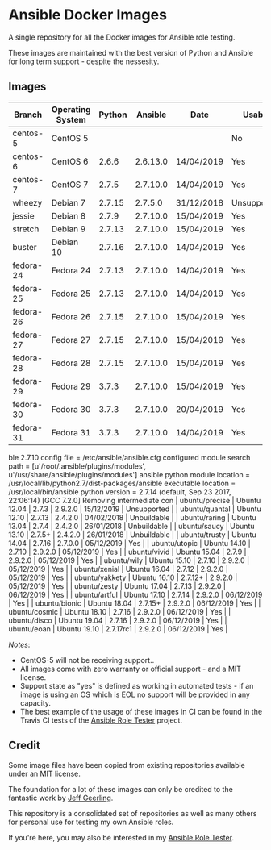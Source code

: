 # Ansible Docker Images

A single repository for all the Docker images for Ansible role testing.

These images are maintained with the best version of Python and Ansible for long term support - despite the nessesity.

## Images

| Branch    | Operating System | Python    | Ansible  | Date       | Usable      |
| --------- |------------------| --------- | -------- |----------- | ----------- |
| centos-5  | CentOS 5         |           |          |            | No          |
| centos-6  | CentOS 6         | 2.6.6     | 2.6.13.0 | 14/04/2019 | Yes         |
| centos-7  | CentOS 7         | 2.7.5     | 2.7.10.0 | 14/04/2019 | Yes         |
| wheezy    | Debian 7         | 2.7.15    | 2.7.5.0  | 31/12/2018 | Unsupported |
| jessie    | Debian 8         | 2.7.9     | 2.7.10.0 | 15/04/2019 | Yes         |
| stretch   | Debian 9         | 2.7.13    | 2.7.10.0 | 15/04/2019 | Yes         |
| buster    | Debian 10        | 2.7.16    | 2.7.10.0 | 14/04/2019 | Yes         |
| fedora-24 | Fedora 24        | 2.7.13    | 2.7.10.0 | 14/04/2019 | Yes         |
| fedora-25 | Fedora 25        | 2.7.13    | 2.7.10.0 | 14/04/2019 | Yes         |
| fedora-26 | Fedora 26        | 2.7.15    | 2.7.10.0 | 15/04/2019 | Yes         |
| fedora-27 | Fedora 27        | 2.7.15    | 2.7.10.0 | 15/04/2019 | Yes         |
| fedora-28 | Fedora 28        | 2.7.15    | 2.7.10.0 | 15/04/2019 | Yes         |
| fedora-29 | Fedora 29        | 3.7.3     | 2.7.10.0 | 15/04/2019 | Yes         |
| fedora-30 | Fedora 30        | 3.7.3     | 2.7.10.0 | 20/04/2019 | Yes         |
| fedora-31 | Fedora 31        | 3.7.3     | 2.7.10.0 | 14/04/2019 | Yes         |
ble 2.7.10
  config file = /etc/ansible/ansible.cfg
  configured module search path = [u'/root/.ansible/plugins/modules', u'/usr/share/ansible/plugins/modules']
  ansible python module location = /usr/local/lib/python2.7/dist-packages/ansible
  executable location = /usr/local/bin/ansible
  python version = 2.7.14 (default, Sep 23 2017, 22:06:14) [GCC 7.2.0]
Removing intermediate con
| ubuntu/precise | Ubuntu 12.04 | 2.7.3     | 2.9.2.0  | 15/12/2019 | Unsupported |
| ubuntu/quantal | Ubuntu 12.10 | 2.7.13    | 2.4.2.0  | 04/02/2018 | Unbuildable |
| ubuntu/raring  | Ubuntu 13.04 | 2.7.4     | 2.4.2.0  | 26/01/2018 | Unbuildable |
| ubuntu/saucy   | Ubuntu 13.10 | 2.7.5+    | 2.4.2.0  | 26/01/2018 | Unbuildable |
| ubuntu/trusty  | Ubuntu 14.04 | 2.7.16    | 2.7.0.0  | 05/12/2019 | Yes         |
| ubuntu/utopic  | Ubuntu 14.10 | 2.7.10    | 2.9.2.0  | 05/12/2019 | Yes         |
| ubuntu/vivid   | Ubuntu 15.04 | 2.7.9     | 2.9.2.0  | 05/12/2019 | Yes         |
| ubuntu/wily    | Ubuntu 15.10 | 2.7.10    | 2.9.2.0  | 05/12/2019 | Yes         |
| ubuntu/xenial  | Ubuntu 16.04 | 2.7.12    | 2.9.2.0  | 05/12/2019 | Yes         |
| ubuntu/yakkety | Ubuntu 16.10 | 2.7.12+   | 2.9.2.0  | 05/12/2019 | Yes         |
| ubuntu/zesty   | Ubuntu 17.04 | 2.7.13    | 2.9.2.0  | 06/12/2019 | Yes         |
| ubuntu/artful  | Ubuntu 17.10 | 2.7.14    | 2.9.2.0  | 06/12/2019 | Yes         |
| ubuntu/bionic  | Ubuntu 18.04 | 2.7.15+   | 2.9.2.0  | 06/12/2019 | Yes         |
| ubuntu/cosmic  | Ubuntu 18.10 | 2.7.16    | 2.9.2.0  | 06/12/2019 | Yes         |
| ubuntu/disco   | Ubuntu 19.04 | 2.7.16    | 2.9.2.0  | 06/12/2019 | Yes         |
| ubuntu/eoan    | Ubuntu 19.10 | 2.7.17rc1 | 2.9.2.0  | 06/12/2019 | Yes         |

*Notes*:

* CentOS-5 will not be receiving support..
* All images come with zero warranty or official support - and a MIT license.
* Support state as "yes" is defined as working in automated tests - if an image is using an OS which is EOL no support will be provided in any capacity.
* The best example of the usage of these images in CI can be found in the Travis CI tests of the [Ansible Role Tester](https://github.com/fubarhouse/ansible-role-tester) project.

## Credit

Some image files have been copied from existing repositories available under an MIT license.

The foundation for a lot of these images can only be credited to the fantastic work by [Jeff Geerling](http://jeffgeerling.com/).

This repository is a consolidated set of repositories as well as many others for personal use for testing my own Ansible roles.

If you're here, you may also be interested in my [Ansible Role Tester](https://github.com/fubarhouse/ansible-role-tester).
